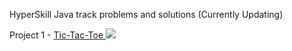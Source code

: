 HyperSkill Java track problems and solutions (Currently Updating)

Project 1 - <a href = "https://hyperskill.org/projects/48?track=1"> Tic-Tac-Toe </a>
<img src = "https://imgur.com/a/NMdlt0w">
